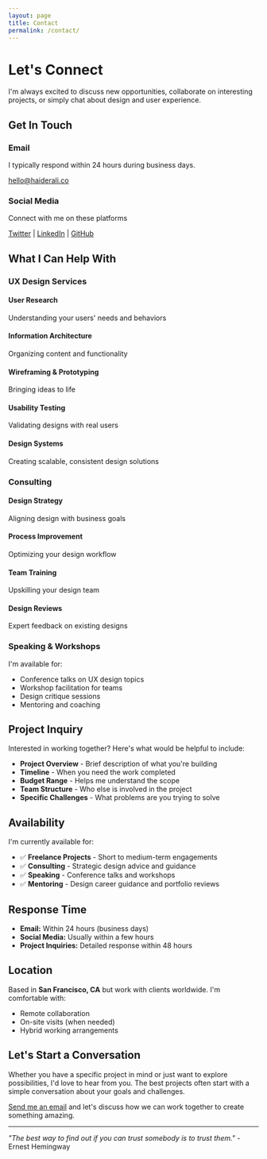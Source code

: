 ```yaml
---
layout: page
title: Contact
permalink: /contact/
---
```


# Let's Connect

I'm always excited to discuss new opportunities, collaborate on interesting projects, or simply chat about design and user experience.

## Get In Touch

<div class="contact-info">
  <div class="contact-method">
    <h3>Email</h3>
    <p>I typically respond within 24 hours during business days.</p>
    <a href="mailto:hello@haiderali.co">hello@haiderali.co</a>
  </div>
  
  <div class="contact-method">
    <h3>Social Media</h3>
    <p>Connect with me on these platforms</p>
    <a href="https://twitter.com/haiderali_ux" target="_blank">Twitter</a> | 
    <a href="https://linkedin.com/in/haiderali-ux" target="_blank">LinkedIn</a> | 
    <a href="https://github.com/haiderali" target="_blank">GitHub</a>
  </div>
</div>

## What I Can Help With

### UX Design Services
<div class="services-grid">
  <div class="service-item">
    <h4>User Research</h4>
    <p>Understanding your users' needs and behaviors</p>
  </div>
  <div class="service-item">
    <h4>Information Architecture</h4>
    <p>Organizing content and functionality</p>
  </div>
  <div class="service-item">
    <h4>Wireframing & Prototyping</h4>
    <p>Bringing ideas to life</p>
  </div>
  <div class="service-item">
    <h4>Usability Testing</h4>
    <p>Validating designs with real users</p>
  </div>
  <div class="service-item">
    <h4>Design Systems</h4>
    <p>Creating scalable, consistent design solutions</p>
  </div>
</div>

### Consulting
<div class="services-grid">
  <div class="service-item">
    <h4>Design Strategy</h4>
    <p>Aligning design with business goals</p>
  </div>
  <div class="service-item">
    <h4>Process Improvement</h4>
    <p>Optimizing your design workflow</p>
  </div>
  <div class="service-item">
    <h4>Team Training</h4>
    <p>Upskilling your design team</p>
  </div>
  <div class="service-item">
    <h4>Design Reviews</h4>
    <p>Expert feedback on existing designs</p>
  </div>
</div>

### Speaking & Workshops
I'm available for:
- Conference talks on UX design topics
- Workshop facilitation for teams
- Design critique sessions
- Mentoring and coaching

## Project Inquiry

Interested in working together? Here's what would be helpful to include:

- **Project Overview** - Brief description of what you're building
- **Timeline** - When you need the work completed
- **Budget Range** - Helps me understand the scope
- **Team Structure** - Who else is involved in the project
- **Specific Challenges** - What problems are you trying to solve

## Availability

I'm currently available for:
- ✅ **Freelance Projects** - Short to medium-term engagements
- ✅ **Consulting** - Strategic design advice and guidance
- ✅ **Speaking** - Conference talks and workshops
- ✅ **Mentoring** - Design career guidance and portfolio reviews

## Response Time

- **Email:** Within 24 hours (business days)
- **Social Media:** Usually within a few hours
- **Project Inquiries:** Detailed response within 48 hours

## Location

Based in **San Francisco, CA** but work with clients worldwide. I'm comfortable with:
- Remote collaboration
- On-site visits (when needed)
- Hybrid working arrangements

## Let's Start a Conversation

Whether you have a specific project in mind or just want to explore possibilities, I'd love to hear from you. The best projects often start with a simple conversation about your goals and challenges.

[Send me an email](mailto:hello@haiderali.co) and let's discuss how we can work together to create something amazing.

---

*"The best way to find out if you can trust somebody is to trust them."* - Ernest Hemingway
